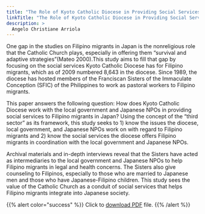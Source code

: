 ```yaml
---
title: "The Role of Kyoto Catholic Diocese in Providing Social Services to Filipino Migrants in Japan"
linkTitle: "The Role of Kyoto Catholic Diocese in Providing Social Services to Filipino Migrants in Japan"
description: >
  Angelo Christiane Arriola
---
```

One gap in the studies on Filipino migrants in Japan is the nonreligious role that the Catholic Church plays, especially in offering them “survival and adaptive strategies”(Mateo 2000).This study aims to fill that gap by focusing on the social services Kyoto Catholic Diocese has for Filipino migrants, which as of 2009 numbered 8,643 in the diocese. Since 1989, the diocese has hosted members of the Franciscan Sisters of the Immaculate Conception (SFIC) of the Philippines to work as pastoral workers to Filipino migrants.

This paper answers the following question: How does Kyoto Catholic Diocese work with the local government and Japanese NPOs in providing social services to Filipino migrants in Japan? Using the concept of the “third sector” as its framework, this study seeks to 1) know the issues the diocese, local government, and Japanese NPOs work on with regard to Filipino migrants and 2) know the social services the diocese offers Filipino migrants in coordination with the local government and Japanese NPOs.

Archival materials and in-depth interviews reveal that the Sisters have acted as intermediaries to the local government and Japanese NPOs to help Filipino migrants in legal and health concerns. The Sisters also give counseling to Filipinos, especially to those who are married to Japanese men and those who have Japanese-Filipino children. This study sees the value of the Catholic Church as a conduit of social services that helps Filipino migrants integrate into Japanese society.

{{% alert color="success" %}}
Click to [download PDF](https://timog.org/static/pdf/providing-social-services-to-filipino-migrants-in-japan.pdf) file.
{{% /alert %}}

